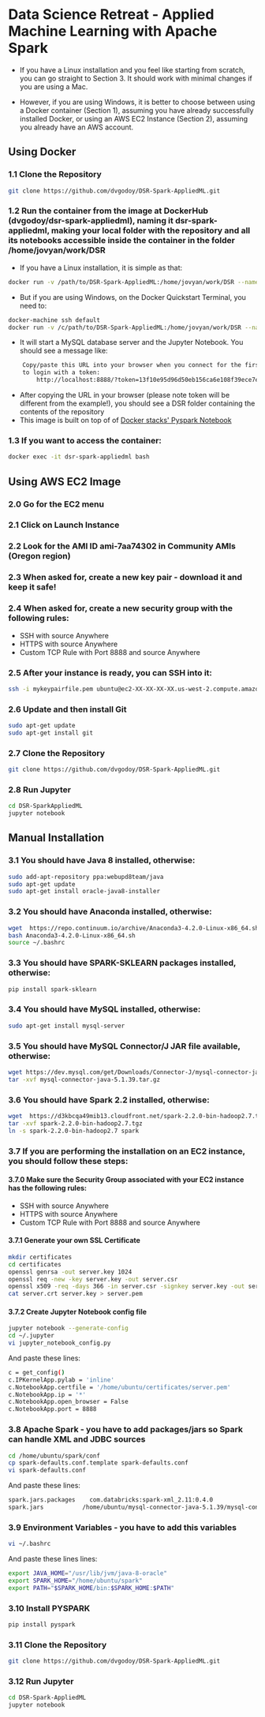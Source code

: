 # Data Science Retreat - Applied Machine Learning with Apache Spark

- If you have a Linux installation and you feel like starting from scratch, you can go straight to Section 3. It should work with minimal changes if you are using a Mac.

- However, if you are using Windows, it is better to choose between using a Docker container (Section 1), assuming you have already successfully installed Docker, or using an AWS EC2 Instance (Section 2), assuming you already have an AWS account.

## Using Docker 

### 1.1 Clone the Repository
```bash
git clone https://github.com/dvgodoy/DSR-Spark-AppliedML.git
```

### 1.2 Run the container from the image at DockerHub (dvgodoy/dsr-spark-appliedml), naming it dsr-spark-appliedml, making your local folder with the repository and all its notebooks accessible inside the container in the folder /home/jovyan/work/DSR
- If you have a Linux installation, it is simple as that:
```bash
docker run -v /path/to/DSR-Spark-AppliedML:/home/jovyan/work/DSR --name dsr-spark-appliedml -it --rm -p 8888:8888 dvgodoy/dsr-spark-appliedml:latest
```
- But if you are using Windows, on the Docker Quickstart Terminal, you need to:
```bash
docker-machine ssh default
docker run -v /c/path/to/DSR-Spark-AppliedML:/home/jovyan/work/DSR --name dsr-spark-appliedml -it --rm -p 8888:8888 dvgodoy/dsr-spark-appliedml:latest
```
- It will start a MySQL database server and the Jupyter Notebook. You should see a message like:
```bash
    Copy/paste this URL into your browser when you connect for the first time,
    to login with a token:
        http://localhost:8888/?token=13f10e95d96d50eb156ca6e108f39ece7e0a8560eea11c44
```
- After copying the URL in your browser (please note token will be different from the example!), you should see a DSR folder containing the contents of the repository
- This image is built on top of of [Docker stacks' Pyspark Notebook](https://github.com/jupyter/docker-stacks/tree/master/pyspark-notebook)

### 1.3 If you want to access the container:
```bash
docker exec -it dsr-spark-appliedml bash
```

## Using AWS EC2 Image
### 2.0 Go for the EC2 menu

### 2.1 Click on Launch Instance

### 2.2 Look for the AMI ID ami-7aa74302 in Community AMIs (Oregon region)

### 2.3 When asked for, create a new key pair - download it and keep it safe!

### 2.4 When asked for, create a new security group with the following rules:
- SSH with source Anywhere
- HTTPS with source Anywhere
- Custom TCP Rule with Port 8888 and source Anywhere

### 2.5 After your instance is ready, you can SSH into it:
```bash
ssh -i mykeypairfile.pem ubuntu@ec2-XX-XX-XX-XX.us-west-2.compute.amazonaws.com
```

### 2.6 Update and then install Git
```bash
sudo apt-get update
sudo apt-get install git
```

### 2.7 Clone the Repository
```bash
git clone https://github.com/dvgodoy/DSR-Spark-AppliedML.git
```

### 2.8 Run Jupyter
```bash
cd DSR-SparkAppliedML
jupyter notebook
```

## Manual Installation
### 3.1 You should have Java 8 installed, otherwise:
```bash
sudo add-apt-repository ppa:webupd8team/java
sudo apt-get update
sudo apt-get install oracle-java8-installer
```

### 3.2 You should have Anaconda installed, otherwise:
```bash
wget  https://repo.continuum.io/archive/Anaconda3-4.2.0-Linux-x86_64.sh
bash Anaconda3-4.2.0-Linux-x86_64.sh
source ~/.bashrc
```

### 3.3 You should have SPARK-SKLEARN packages installed, otherwise:
```bash
pip install spark-sklearn
```

### 3.4 You should have MySQL installed, otherwise:
```bash
sudo apt-get install mysql-server
```

### 3.5 You should have MySQL Connector/J JAR file available, otherwise:
```bash
wget https://dev.mysql.com/get/Downloads/Connector-J/mysql-connector-java-5.1.39.tar.gz
tar -xvf mysql-connector-java-5.1.39.tar.gz 
```

### 3.6 You should have Spark 2.2 installed, otherwise:
```bash
wget  https://d3kbcqa49mib13.cloudfront.net/spark-2.2.0-bin-hadoop2.7.tgz
tar -xvf spark-2.2.0-bin-hadoop2.7.tgz
ln -s spark-2.2.0-bin-hadoop2.7 spark
```

### 3.7 If you are performing the installation on an EC2 instance, you should follow these steps:
#### 3.7.0 Make sure the Security Group associated with your EC2 instance has the following rules:
- SSH with source Anywhere
- HTTPS with source Anywhere
- Custom TCP Rule with Port 8888 and source Anywhere

#### 3.7.1 Generate your own SSL Certificate
```bash
mkdir certificates
cd certificates
openssl genrsa -out server.key 1024
openssl req -new -key server.key -out server.csr
openssl x509 -req -days 366 -in server.csr -signkey server.key -out server.crt
cat server.crt server.key > server.pem
```

#### 3.7.2 Create Jupyter Notebook config file
```bash
jupyter notebook --generate-config
cd ~/.jupyter
vi jupyter_notebook_config.py
```
And paste these lines:
```bash
c = get_config()
c.IPKernelApp.pylab = 'inline'
c.NotebookApp.certfile = '/home/ubuntu/certificates/server.pem'
c.NotebookApp.ip = '*'
c.NotebookApp.open_browser = False
c.NotebookApp.port = 8888
```

### 3.8 Apache Spark - you have to add packages/jars so Spark can handle XML and JDBC sources
```bash
cd /home/ubuntu/spark/conf
cp spark-defaults.conf.template spark-defaults.conf
vi spark-defaults.conf
```
And paste these lines:
```bash
spark.jars.packages    com.databricks:spark-xml_2.11:0.4.0
spark.jars	         /home/ubuntu/mysql-connector-java-5.1.39/mysql-connector-java-5.1.39-bin.jar
```

### 3.9 Environment Variables - you have to add this variables
```bash
vi ~/.bashrc
```
And paste these lines lines:
```bash
export JAVA_HOME="/usr/lib/jvm/java-8-oracle"
export SPARK_HOME="/home/ubuntu/spark"
export PATH="$SPARK_HOME/bin:$SPARK_HOME:$PATH"
```

### 3.10 Install PYSPARK
```bash
pip install pyspark
```

### 3.11 Clone the Repository
```bash
git clone https://github.com/dvgodoy/DSR-Spark-AppliedML.git
```

### 3.12 Run Jupyter
```bash
cd DSR-Spark-AppliedML
jupyter notebook
```
